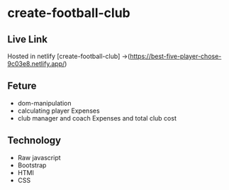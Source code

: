# create-football-club

## Live Link

Hosted in netlify [create-football-club] ->(https://best-five-player-chose-9c03e8.netlify.app/)

## Feture 

* dom-manipulation
* calculating player Expenses
* club manager and coach Expenses and total club cost 

## Technology 

* Raw javascript 
* Bootstrap 
* HTMl 
* CSS
